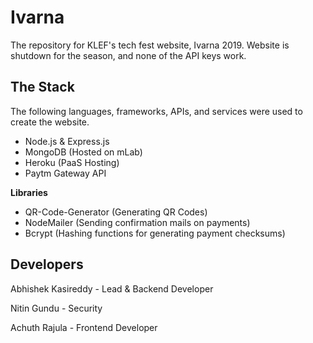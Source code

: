 # Ivarna

The repository for KLEF's tech fest website, Ivarna 2019. Website is shutdown for the season, and none of the API keys work.

## The Stack

The following languages, frameworks, APIs, and services were used to create the website.

- Node.js & Express.js
- MongoDB (Hosted on mLab)
- Heroku (PaaS Hosting)
- Paytm Gateway API

**Libraries**

- QR-Code-Generator (Generating QR Codes)
- NodeMailer (Sending confirmation mails on payments)
- Bcrypt (Hashing functions for generating payment checksums)

## Developers

Abhishek Kasireddy - Lead & Backend Developer

Nitin Gundu - Security

Achuth Rajula - Frontend Developer
